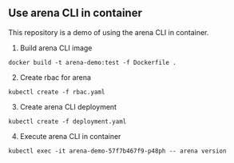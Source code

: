 ## Use arena CLI in container

This repository is a demo of using the arena CLI in container.

1. Build arena CLI image
```shell
docker build -t arena-demo:test -f Dockerfile .
```

2. Create rbac for arena
```shell
kubectl create -f rbac.yaml
```

3. Create arena CLI deployment
```shell
kubectl create -f deployment.yaml
```

4. Execute arena CLI in container
```shell
kubectl exec -it arena-demo-57f7b467f9-p48ph -- arena version
```

